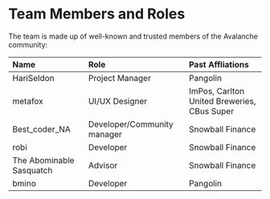 # Team Members and Roles

The team is made up of well-known and trusted members of the Avalanche community:

| Name | Role | Past Affliations |
| :--- | :--- | :--- |
| HariSeldon | Project Manager   |  Pangolin |
| metafox | UI/UX Designer   | ImPos, Carlton United Breweries, CBus Super |
| Best\_coder\_NA | Developer/Community manager | Snowball Finance |
| robi | Developer | Snowball Finance |
| The Abominable Sasquatch | Advisor | Snowball Finance |
| bmino | Developer | Pangolin |

  


